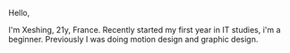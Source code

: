 Hello, 

I'm Xeshing, 21y, France.
Recently started my first year in IT studies, i'm a beginner. 
Previously I was doing motion design and graphic design.
